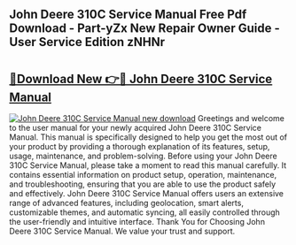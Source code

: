 ## John Deere 310C Service Manual Free Pdf Download - Part-yZx New Repair Owner Guide - User Service Edition zNHNr

# <h2><a href="http://bc86349.oget.top/?id=John+Deere+310C+Service+Manual">🔗Download New 👉🔴 John Deere 310C Service Manual</a></h2>

[![John Deere 310C Service Manual new download](https://i.imgur.com/5g1atiW.png)](http://bc86349.oget.top/?id=John+Deere+310C+Service+Manual)
Greetings and welcome to the user manual for your newly acquired John Deere 310C Service Manual. This manual is specifically designed to help you get the most out of your product by providing a thorough explanation of its features, setup, usage, maintenance, and problem-solving. Before using your John Deere 310C Service Manual, please take a moment to read this manual carefully. It contains essential information on product setup, operation, maintenance, and troubleshooting, ensuring that you are able to use the product safely and effectively. John Deere 310C Service Manual offers users an extensive range of advanced features, including geolocation, smart alerts, customizable themes, and automatic syncing, all easily controlled through the user-friendly and intuitive interface. Thank You for Choosing John Deere 310C Service Manual. We value your trust and support.
